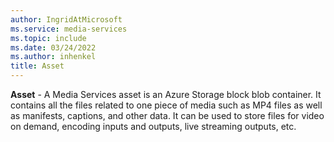 ```yaml
---
author: IngridAtMicrosoft
ms.service: media-services
ms.topic: include
ms.date: 03/24/2022
ms.author: inhenkel
title: Asset
---
```


**Asset** - A Media Services asset is an Azure Storage block blob container. It contains all the files related to one piece of media such as MP4 files as well as manifests, captions, and other data. It can be used to store files for video on demand, encoding inputs and outputs, live streaming outputs, etc.
